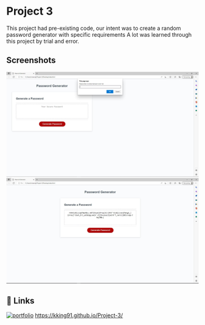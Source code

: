 # Project 3

This project had pre-existing code, our intent was to create a random password generator with specific requirements
A lot was learned through this project by trial and error.


## Screenshots

![App Screenshot](/Assets/Pictures/PasswordGenerator1.JPG)
![App Screenshot](/Assets/Pictures/PasswordGenerator2.JPG)


## 🔗 Links
[![portfolio](https://img.shields.io/badge/my_portfolio-000?style=for-the-badge&logo=ko-fi&logoColor=white)](https://github.com/Kking91/Project-3)
https://kking91.github.io/Project-3/
